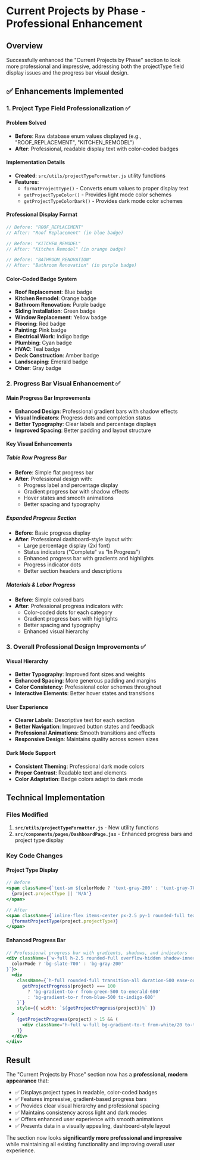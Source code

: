 # Current Projects by Phase - Professional Enhancement

## Overview
Successfully enhanced the "Current Projects by Phase" section to look more professional and impressive, addressing both the projectType field display issues and the progress bar visual design.

## ✅ **Enhancements Implemented**

### **1. Project Type Field Professionalization** ✅

#### **Problem Solved**
- **Before**: Raw database enum values displayed (e.g., "ROOF_REPLACEMENT", "KITCHEN_REMODEL")
- **After**: Professional, readable display text with color-coded badges

#### **Implementation Details**
- **Created**: `src/utils/projectTypeFormatter.js` utility functions
- **Features**:
  - `formatProjectType()` - Converts enum values to proper display text
  - `getProjectTypeColor()` - Provides light mode color schemes
  - `getProjectTypeColorDark()` - Provides dark mode color schemes

#### **Professional Display Format**
```javascript
// Before: "ROOF_REPLACEMENT"
// After: "Roof Replacement" (in blue badge)

// Before: "KITCHEN_REMODEL"  
// After: "Kitchen Remodel" (in orange badge)

// Before: "BATHROOM_RENOVATION"
// After: "Bathroom Renovation" (in purple badge)
```

#### **Color-Coded Badge System**
- **Roof Replacement**: Blue badge
- **Kitchen Remodel**: Orange badge
- **Bathroom Renovation**: Purple badge
- **Siding Installation**: Green badge
- **Window Replacement**: Yellow badge
- **Flooring**: Red badge
- **Painting**: Pink badge
- **Electrical Work**: Indigo badge
- **Plumbing**: Cyan badge
- **HVAC**: Teal badge
- **Deck Construction**: Amber badge
- **Landscaping**: Emerald badge
- **Other**: Gray badge

### **2. Progress Bar Visual Enhancement** ✅

#### **Main Progress Bar Improvements**
- **Enhanced Design**: Professional gradient bars with shadow effects
- **Visual Indicators**: Progress dots and completion status
- **Better Typography**: Clear labels and percentage displays
- **Improved Spacing**: Better padding and layout structure

#### **Key Visual Enhancements**

##### **Table Row Progress Bar**
- **Before**: Simple flat progress bar
- **After**: Professional design with:
  - Progress label and percentage display
  - Gradient progress bar with shadow effects
  - Hover states and smooth animations
  - Better spacing and typography

##### **Expanded Progress Section**
- **Before**: Basic progress display
- **After**: Professional dashboard-style layout with:
  - Large percentage display (2xl font)
  - Status indicators ("Complete" vs "In Progress")
  - Enhanced progress bar with gradients and highlights
  - Progress indicator dots
  - Better section headers and descriptions

##### **Materials & Labor Progress**
- **Before**: Simple colored bars
- **After**: Professional progress indicators with:
  - Color-coded dots for each category
  - Gradient progress bars with highlights
  - Better spacing and typography
  - Enhanced visual hierarchy

### **3. Overall Professional Design Improvements** ✅

#### **Visual Hierarchy**
- **Better Typography**: Improved font sizes and weights
- **Enhanced Spacing**: More generous padding and margins
- **Color Consistency**: Professional color schemes throughout
- **Interactive Elements**: Better hover states and transitions

#### **User Experience**
- **Clearer Labels**: Descriptive text for each section
- **Better Navigation**: Improved button states and feedback
- **Professional Animations**: Smooth transitions and effects
- **Responsive Design**: Maintains quality across screen sizes

#### **Dark Mode Support**
- **Consistent Theming**: Professional dark mode colors
- **Proper Contrast**: Readable text and elements
- **Color Adaptation**: Badge colors adapt to dark mode

## **Technical Implementation**

### **Files Modified**
1. **`src/utils/projectTypeFormatter.js`** - New utility functions
2. **`src/components/pages/DashboardPage.jsx`** - Enhanced progress bars and project type display

### **Key Code Changes**

#### **Project Type Display**
```jsx
// Before
<span className={`text-sm ${colorMode ? 'text-gray-200' : 'text-gray-700'}`}>
  {project.projectType || 'N/A'}
</span>

// After  
<span className={`inline-flex items-center px-2.5 py-1 rounded-full text-xs font-medium border ${colorMode ? getProjectTypeColorDark(project.projectType) : getProjectTypeColor(project.projectType)}`}>
  {formatProjectType(project.projectType)}
</span>
```

#### **Enhanced Progress Bar**
```jsx
// Professional progress bar with gradients, shadows, and indicators
<div className={`w-full h-2.5 rounded-full overflow-hidden shadow-inner ${
  colorMode ? 'bg-slate-700' : 'bg-gray-200'
}`}>
  <div 
    className={`h-full rounded-full transition-all duration-500 ease-out ${
      getProjectProgress(project) === 100 
        ? 'bg-gradient-to-r from-green-500 to-emerald-600' 
        : 'bg-gradient-to-r from-blue-500 to-indigo-600'
    }`}
    style={{ width: `${getProjectProgress(project)}%` }}
  >
    {getProjectProgress(project) > 15 && (
      <div className="h-full w-full bg-gradient-to-t from-white/20 to-transparent rounded-full" />
    )}
  </div>
</div>
```

## **Result**
The "Current Projects by Phase" section now has a **professional, modern appearance** that:
- ✅ Displays project types in readable, color-coded badges
- ✅ Features impressive, gradient-based progress bars
- ✅ Provides clear visual hierarchy and professional spacing
- ✅ Maintains consistency across light and dark modes
- ✅ Offers enhanced user experience with smooth animations
- ✅ Presents data in a visually appealing, dashboard-style layout

The section now looks **significantly more professional and impressive** while maintaining all existing functionality and improving overall user experience.
